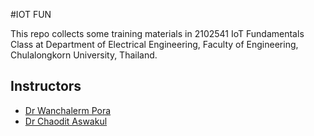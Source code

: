 #IOT FUN

This repo collects some training materials in 2102541 IoT Fundamentals Class at Department of Electrical Engineering, Faculty of Engineering, Chulalongkorn University, Thailand.

## Instructors
- [Dr Wanchalerm Pora](https://ee.eng.chula.ac.th/wanchalerm-pora/)
- [Dr Chaodit Aswakul](https://ee.eng.chula.ac.th/chaodit-aswakul/)

